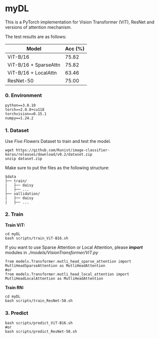 # myDL
This is a PyTorch implementation for Vision Transformer (ViT), ResNet and versions of attention mechanism.

The test results are as follows:

| Model                 | Acc (%) |
| --------------------- | ------- |
| ViT-B/16              | 75.82   |
| ViT-B/16 + SparseAttn | 75.82   |
| ViT-B/16 + LocalAttn  | 63.46   |
| ResNet-50             | 75.00   |

### 0. Environment

```
python==3.8.10 
torch==2.0.0+cu118
torchvision==0.15.1
numpy==1.24.2    
```

### 1. Dataset

Use *Five Flowers* Dataset to train and test the model.

```
wget https://github.com/Runist/image-classifier-keras/releases/download/v0.2/dataset.zip
unzip dataset.zip
```

Make sure to put the files as the following structure:

```
$data
├── train/
|   ├── daisy
│   ├── ...
├── vallidation/
|   ├── daisy
|   ├── ...
```

### 2. Train

**Train ViT:**

```
cd myDL
bash scripts/train_ViT-B16.sh 
```

If you want to use Sparse Attention or Local Attention, please ***import*** modules in *./models/VisionTransformer/ViT.py*

```
from models.Transformer.mutli_head_sparse_attention import MutliHeadSparseAttention as MutliHeadAttention
#or
from models.Transformer.mutli_head_local_attention import MutliHeadLocalAttention as MutliHeadAttention
```



**Train RN:**

```
cd myDL
bash scripts/train_ResNet-50.sh 
```

### 3. Predict

```
bash scripts/predict_ViT-B16.sh 
#or
bash scripts/predict_ResNet-50.sh 
```

